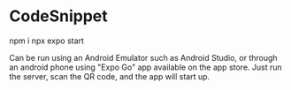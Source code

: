 # CodeSnippet


npm i
npx expo start

Can be run using an Android Emulator such as Android Studio, or through an android phone using "Expo Go" app available on the app store.
Just run the server, scan the QR code, and the app will start up.
